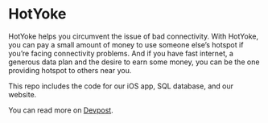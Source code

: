 # HotYoke

HotYoke helps you circumvent the issue of bad connectivity. With HotYoke, you can pay a small amount of money to use someone else’s hotspot if you’re facing connectivity problems. And if you have fast internet, a generous data plan and the desire to earn some money, you can be the one providing hotspot to others near you.

This repo includes the code for our iOS app, SQL database, and our website.

You can read more on [Devpost](https://devpost.com/software/hotyoke-afhk73).
